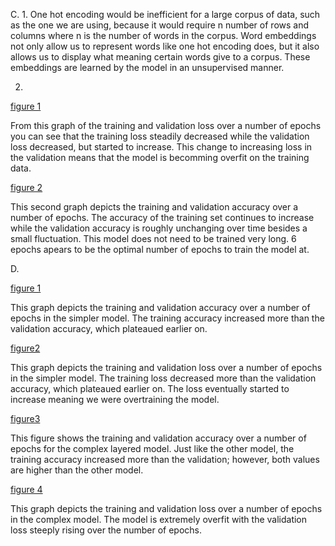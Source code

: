 C.
1.
One hot encoding would be inefficient for a large corpus of data, such as the one we are using, 
because it would require n number of rows and columns where n is the number of words in the corpus. 
Word embeddings not only allow us to represent words like one hot encoding does, but it also allows us to
display what meaning certain words give to a corpus. These embeddings are learned by the model in an
unsupervised manner. 

2.
[figure 1](https://user-images.githubusercontent.com/67921793/88744464-6d825d80-d115-11ea-875b-88fa3f5d836a.png)

From this graph of the training and validation loss over a number of epochs you can see that the training loss steadily decreased while the validation
loss decreased, but started to increase. This change to increasing loss in the validation means that the model is becomming overfit on the training
data.

[figure 2](https://user-images.githubusercontent.com/67921793/88744552-b2a68f80-d115-11ea-83cc-9ede3aab252d.png)

This second graph depicts the training and validation accuracy over a number of epochs. The accuracy of the training set continues to increase
while the validation accuracy is roughly unchanging over time besides a small fluctuation. This model does not need to be trained very long. 6 epochs apears
to be the optimal number of epochs to train the model at.

D.

[figure 1](https://user-images.githubusercontent.com/67921793/88745295-ad4a4480-d117-11ea-8775-74af70fc66e3.png)

This graph depicts the training and validation accuracy over a number of epochs in the simpler model. The training accuracy increased more than the validation accuracy,
which plateaued earlier on.

[figure2](https://user-images.githubusercontent.com/67921793/88745306-b76c4300-d117-11ea-8325-a194890c606c.png)

This graph depicts the training and validation loss over a number of epochs in the simpler model. The training loss decreased more than the validation accuracy,
which plateaued earlier on. The loss eventually started to increase meaning we were overtraining the model.

[figure3](https://user-images.githubusercontent.com/67921793/88745971-53e31500-d119-11ea-9bb2-7c8cbe2e4fc4.png)

This figure shows the training and validation accuracy over a number of epochs for the complex layered model.
Just like the other model, the training accuracy increased more than the validation; however, both values are
higher than the other model.

[figure 4](https://user-images.githubusercontent.com/67921793/88746334-4ed29580-d11a-11ea-8b18-9758b060a196.png)

This graph depicts the training and validation loss over a number of epochs in the complex model.
The model is extremely overfit with the validation loss steeply rising over the number of epochs.
